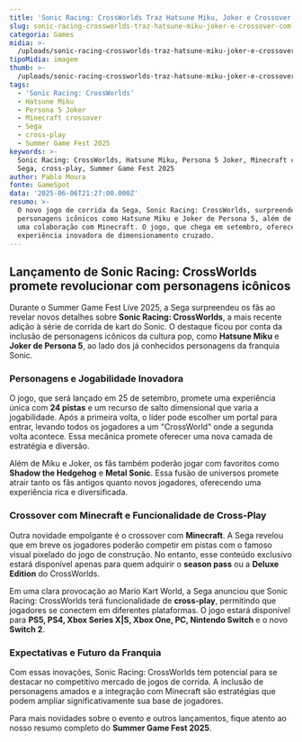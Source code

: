 ```yaml
---
title: 'Sonic Racing: CrossWorlds Traz Hatsune Miku, Joker e Crossover com Minecraft'
slug: sonic-racing-crossworlds-traz-hatsune-miku-joker-e-crossover-com-minecraft
categoria: Games
midia: >-
  /uploads/sonic-racing-crossworlds-traz-hatsune-miku-joker-e-crossover-com-minecraft-thumb.png
tipoMidia: imagem
thumb: >-
  /uploads/sonic-racing-crossworlds-traz-hatsune-miku-joker-e-crossover-com-minecraft-thumb.png
tags:
  - 'Sonic Racing: CrossWorlds'
  - Hatsune Miku
  - Persona 5 Joker
  - Minecraft crossover
  - Sega
  - cross-play
  - Summer Game Fest 2025
keywords: >-
  Sonic Racing: CrossWorlds, Hatsune Miku, Persona 5 Joker, Minecraft crossover,
  Sega, cross-play, Summer Game Fest 2025
author: Pablo Moura
fonte: GameSpot
data: '2025-06-06T21:27:00.000Z'
resumo: >-
  O novo jogo de corrida da Sega, Sonic Racing: CrossWorlds, surpreende com
  personagens icônicos como Hatsune Miku e Joker de Persona 5, além de prometer
  uma colaboração com Minecraft. O jogo, que chega em setembro, oferece uma
  experiência inovadora de dimensionamento cruzado.
---
```


## Lançamento de Sonic Racing: CrossWorlds promete revolucionar com personagens icônicos

Durante o Summer Game Fest Live 2025, a Sega surpreendeu os fãs ao revelar novos detalhes sobre **Sonic Racing: CrossWorlds**, a mais recente adição à série de corrida de kart do Sonic. O destaque ficou por conta da inclusão de personagens icônicos da cultura pop, como **Hatsune Miku** e **Joker de Persona 5**, ao lado dos já conhecidos personagens da franquia Sonic.

### Personagens e Jogabilidade Inovadora

O jogo, que será lançado em 25 de setembro, promete uma experiência única com **24 pistas** e um recurso de salto dimensional que varia a jogabilidade. Após a primeira volta, o líder pode escolher um portal para entrar, levando todos os jogadores a um "CrossWorld" onde a segunda volta acontece. Essa mecânica promete oferecer uma nova camada de estratégia e diversão.

Além de Miku e Joker, os fãs também poderão jogar com favoritos como **Shadow the Hedgehog** e **Metal Sonic**. Essa fusão de universos promete atrair tanto os fãs antigos quanto novos jogadores, oferecendo uma experiência rica e diversificada.

### Crossover com Minecraft e Funcionalidade de Cross-Play

Outra novidade empolgante é o crossover com **Minecraft**. A Sega revelou que em breve os jogadores poderão competir em pistas com o famoso visual pixelado do jogo de construção. No entanto, esse conteúdo exclusivo estará disponível apenas para quem adquirir o **season pass** ou a **Deluxe Edition** do CrossWorlds.

Em uma clara provocação ao Mario Kart World, a Sega anunciou que Sonic Racing: CrossWorlds terá funcionalidade de **cross-play**, permitindo que jogadores se conectem em diferentes plataformas. O jogo estará disponível para **PS5, PS4, Xbox Series X|S, Xbox One, PC, Nintendo Switch** e o novo **Switch 2**.

### Expectativas e Futuro da Franquia

Com essas inovações, Sonic Racing: CrossWorlds tem potencial para se destacar no competitivo mercado de jogos de corrida. A inclusão de personagens amados e a integração com Minecraft são estratégias que podem ampliar significativamente sua base de jogadores.

Para mais novidades sobre o evento e outros lançamentos, fique atento ao nosso resumo completo do **Summer Game Fest 2025**.
